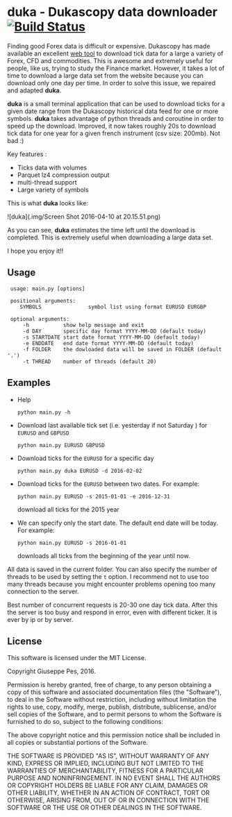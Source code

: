 # duka - Dukascopy data downloader [![Build Status](https://travis-ci.org/giuse88/duka.svg?branch=master)](https://travis-ci.org/giuse88/duka)

Finding good Forex data is difficult or expensive. Dukascopy has made available an excellent [web tool](https://www.dukascopy.com/swiss/english/marketwatch/historical/) to download tick data for a large a variety of 
Forex, CFD and commodities. This is awesome and extremely useful for people, like us, trying to study the Finance market. 
However, it takes a lot of time to download a large data set from the website because you can download only one day per time. In order to solve this issue, we repaired and adapted **duka**.  

**duka** is a small terminal application that can be used to download ticks for a given date range from the Dukascopy historical data feed for one or more symbols. **duka** takes advantage of python threads and coroutine in order to speed up the download. Improved, it now takes roughly 20s to download tick data for  one year for a given french instrument (csv size: 200mb). Not bad :)

Key features :
 - Ticks data with volumes
 - Parquet lz4 compression output
 - multi-thread support
 - Large variety of symbols

This is what **duka** looks like:

![duka](.img/Screen Shot 2016-04-10 at 20.15.51.png)

As you can see, **duka** estimates the time left until the download is completed. This is extremely useful when downloading a large data set. 


I hope you enjoy it!! 



## Usage
```
 usage: main.py [options]

 positional arguments:
    SYMBOLS               symbol list using format EURUSD EURGBP 

 optional arguments:
     -h           show help message and exit 
     -d DAY       specific day format YYYY-MM-DD (default today)
     -s STARTDATE start date format YYYY-MM-DD (default today)
     -e ENDDATE   end date format YYYY-MM-DD (default today)
     -f FOLDER    the dowloaded data will be saved in FOLDER (default '.')
     -t THREAD    number of threads (default 20)
```

## Examples


- Help

   ```
   python main.py -h
   ```
- Download last available tick set (i.e. yesterday if not Saturday ) for `EURUSD` and `GBPUSD` 

  ```
  python main.py EURUSD GBPUSD 
  ```
- Download ticks for the `EURUSD` for a specific day

  ``` 
  python main.py duka EURUSD -d 2016-02-02
  ```
- Download ticks for the `EURUSD` between two dates. For example:

  ```
  python main.py EURUSD -s 2015-01-01 -e 2016-12-31 
  ```
  download all ticks for the 2015 year

- We can specify only the start date. The default end date will be today. For example:   
  
  ```
  python main.py EURUSD -s 2016-01-01
  ```
  downloads all ticks from the beginning of the year until now. 

All data is saved in the current folder. You can also specify the number of threads to be used by setting the `t` option. 
I recommend not to use too many threads because you might encounter problems opening too many connection to the server. 
 
Best number of concurrent requests is 20-30 one day tick data. After this the server is too busy and respond in error, even with different ticker. It is ever by ip or by server.

## License

This software is licensed under the MIT License.

Copyright Giuseppe Pes, 2016.

Permission is hereby granted, free of charge, to any person obtaining a
copy of this software and associated documentation files (the
"Software"), to deal in the Software without restriction, including
without limitation the rights to use, copy, modify, merge, publish,
distribute, sublicense, and/or sell copies of the Software, and to permit
persons to whom the Software is furnished to do so, subject to the
following conditions:

The above copyright notice and this permission notice shall be included
in all copies or substantial portions of the Software.

THE SOFTWARE IS PROVIDED "AS IS", WITHOUT WARRANTY OF ANY KIND, EXPRESS
OR IMPLIED, INCLUDING BUT NOT LIMITED TO THE WARRANTIES OF
MERCHANTABILITY, FITNESS FOR A PARTICULAR PURPOSE AND NONINFRINGEMENT. IN
NO EVENT SHALL THE AUTHORS OR COPYRIGHT HOLDERS BE LIABLE FOR ANY CLAIM,
DAMAGES OR OTHER LIABILITY, WHETHER IN AN ACTION OF CONTRACT, TORT OR
OTHERWISE, ARISING FROM, OUT OF OR IN CONNECTION WITH THE SOFTWARE OR THE
USE OR OTHER DEALINGS IN THE SOFTWARE.



